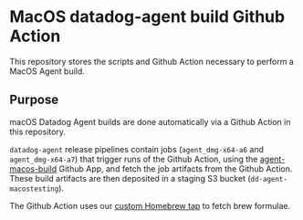 # MacOS datadog-agent build Github Action

This repository stores the scripts and Github Action necessary to perform a MacOS Agent build.

## Purpose

macOS Datadog Agent builds are done automatically via a Github Action in this repository.

`datadog-agent` release pipelines contain jobs (`agent_dmg-x64-a6` and `agent_dmg-x64-a7`) that trigger runs of the Github Action, using the [agent-macos-build](https://github.com/apps/agent-macos-build) Github App, and fetch the job artifacts from the Github Action. These build artifacts are then deposited in a staging S3 bucket (`dd-agent-macostesting`).

The Github Action uses our [custom Homebrew tap](https://github.com/DataDog/homebrew-datadog-agent-macos-build) to fetch brew formulae.
